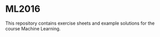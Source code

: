 # ML2016

This repository contains exercise sheets and example solutions for the course Machine Learning.
